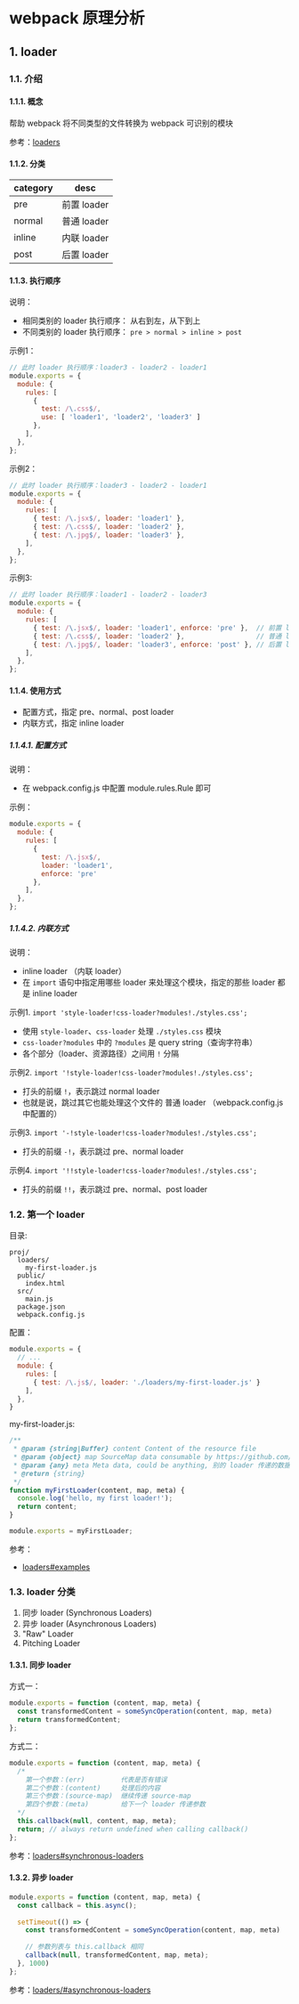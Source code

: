 # webpack 原理分析

## 1. loader

### 1.1. 介绍

#### 1.1.1. 概念

帮助 webpack 将不同类型的文件转换为 webpack 可识别的模块

参考：[loaders](https://webpack.js.org/concepts/loaders/)

#### 1.1.2. 分类

| category | desc      |
|----------|-----------|
| pre      | 前置 loader |
| normal   | 普通 loader |
| inline   | 内联 loader |
| post     | 后置 loader |

#### 1.1.3. 执行顺序

说明：

* 相同类别的 loader 执行顺序： 从右到左，从下到上
* 不同类别的 loader 执行顺序： `pre > normal > inline > post`

示例1：

```javascript
// 此时 loader 执行顺序：loader3 - loader2 - loader1
module.exports = {
  module: {
    rules: [
      { 
        test: /\.css$/, 
        use: [ 'loader1', 'loader2', 'loader3' ]
      },
    ],
  },
};
```

示例2：

```javascript
// 此时 loader 执行顺序：loader3 - loader2 - loader1
module.exports = {
  module: {
    rules: [
      { test: /\.jsx$/, loader: 'loader1' },
      { test: /\.css$/, loader: 'loader2' },
      { test: /\.jpg$/, loader: 'loader3' },
    ],
  },
};
```

示例3:

```javascript
// 此时 loader 执行顺序：loader1 - loader2 - loader3
module.exports = {
  module: {
    rules: [
      { test: /\.jsx$/, loader: 'loader1', enforce: 'pre' },  // 前置 loader
      { test: /\.css$/, loader: 'loader2' },                  // 普通 loader
      { test: /\.jpg$/, loader: 'loader3', enforce: 'post' }, // 后置 loader
    ],
  },
};
```

#### 1.1.4. 使用方式

* 配置方式，指定 pre、normal、post loader
* 内联方式，指定 inline loader

##### 1.1.4.1. 配置方式

说明：

* 在 webpack.config.js 中配置 module.rules.Rule 即可

示例：

```javascript
module.exports = {
  module: {
    rules: [
      {
        test: /\.jsx$/,
        loader: 'loader1',
        enforce: 'pre'
      },
    ],
  },
};
```

##### 1.1.4.2. 内联方式

说明：

* inline loader （内联 loader）
* 在 `import` 语句中指定用哪些 loader 来处理这个模块，指定的那些 loader 都是 inline loader

示例1.  `import 'style-loader!css-loader?modules!./styles.css';`

* 使用 `style-loader`、`css-loader` 处理 `./styles.css` 模块
* `css-loader?modules` 中的 `?modules` 是 query string（查询字符串）
* 各个部分（loader、资源路径）之间用 `!` 分隔

示例2. `import '!style-loader!css-loader?modules!./styles.css';`

* 打头的前缀 `!`，表示跳过 normal loader
* 也就是说，跳过其它也能处理这个文件的 普通 loader （webpack.config.js 中配置的）

示例3. `import '-!style-loader!css-loader?modules!./styles.css';`

* 打头的前缀 `-!`，表示跳过 pre、normal loader

示例4. `import '!!style-loader!css-loader?modules!./styles.css';`

* 打头的前缀 `!!`，表示跳过 pre、normal、post loader

### 1.2. 第一个 loader

目录:

```text
proj/
  loaders/
    my-first-loader.js
  public/
    index.html
  src/
    main.js
  package.json
  webpack.config.js
```

配置：

```javascript
module.exports = {
  // ...
  module: {
    rules: [
      { test: /\.js$/, loader: './loaders/my-first-loader.js' }
    ],
  },
}
```

my-first-loader.js:

```javascript
/**
 * @param {string|Buffer} content Content of the resource file
 * @param {object} map SourceMap data consumable by https://github.com/mozilla/source-map
 * @param {any} meta Meta data, could be anything, 别的 loader 传递的数据
 * @return {string}
 */
function myFirstLoader(content, map, meta) {
  console.log('hello, my first loader!');
  return content;
}

module.exports = myFirstLoader;
```

参考：

* [loaders#examples](https://webpack.js.org/api/loaders#examples)

### 1.3. loader 分类

1. 同步 loader (Synchronous Loaders)
2. 异步 loader (Asynchronous Loaders)
3. "Raw" Loader
4. Pitching Loader

#### 1.3.1. 同步 loader

方式一：

```javascript
module.exports = function (content, map, meta) {
  const transformedContent = someSyncOperation(content, map, meta)
  return transformedContent;
};
```

方式二：

```javascript
module.exports = function (content, map, meta) {
  /*
    第一个参数：(err)         代表是否有错误
    第二个参数：(content)     处理后的内容
    第三个参数：(source-map)  继续传递 source-map
    第四个参数：(meta)        给下一个 loader 传递参数
  */
  this.callback(null, content, map, meta);
  return; // always return undefined when calling callback()
};
```

参考：[loaders#synchronous-loaders](https://webpack.js.org/api/loaders#synchronous-loaders)

#### 1.3.2. 异步 loader

```javascript
module.exports = function (content, map, meta) {
  const callback = this.async();
  
  setTimeout(() => {
    const transformedContent = someSyncOperation(content, map, meta)
    
    // 参数列表与 this.callback 相同
    callback(null, transformedContent, map, meta);
  }, 1000)
};
```

参考：[loaders/#asynchronous-loaders](https://webpack.js.org/api/loaders/#asynchronous-loaders)

